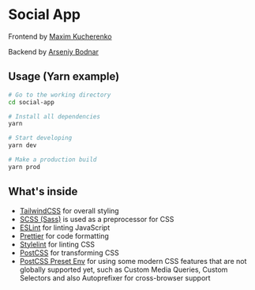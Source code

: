 # Social App

Frontend by [Maxim Kucherenko](https://github.com/MadMaxx05)

Backend by [Arseniy Bodnar](https://github.com/CHERNIYkvadrat1)

## Usage (Yarn example)

```bash
# Go to the working directory
cd social-app

# Install all dependencies
yarn

# Start developing
yarn dev

# Make a production build
yarn prod
```

## What's inside

- [TailwindCSS](https://tailwindcss.com/) for overall styling
- [SCSS (Sass)](https://sass-lang.com/) is used as a preprocessor for CSS
- [ESLint](https://eslint.org/) for linting JavaScript
- [Prettier](https://prettier.io/) for code formatting
- [Stylelint](https://stylelint.io/) for linting CSS
- [PostCSS](https://postcss.org/) for transforming CSS
- [PostCSS Preset Env](https://github.com/csstools/postcss-preset-env) for using some modern CSS features that are not globally supported yet, such as Custom Media Queries, Custom Selectors and also Autoprefixer for cross-browser support
